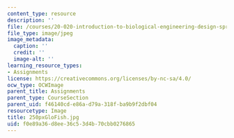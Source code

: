 ```yaml
---
content_type: resource
description: ''
file: /courses/20-020-introduction-to-biological-engineering-design-spring-2009/f0e89a36d8ee36c53d4b70cbb0276865_250pxGloFish.jpg
file_type: image/jpeg
image_metadata:
  caption: ''
  credit: ''
  image-alt: ''
learning_resource_types:
- Assignments
license: https://creativecommons.org/licenses/by-nc-sa/4.0/
ocw_type: OCWImage
parent_title: Assignments
parent_type: CourseSection
parent_uid: f46140cd-e86a-d79a-318f-ba9b9f2dbf04
resourcetype: Image
title: 250pxGloFish.jpg
uid: f0e89a36-d8ee-36c5-3d4b-70cbb0276865
---
```

